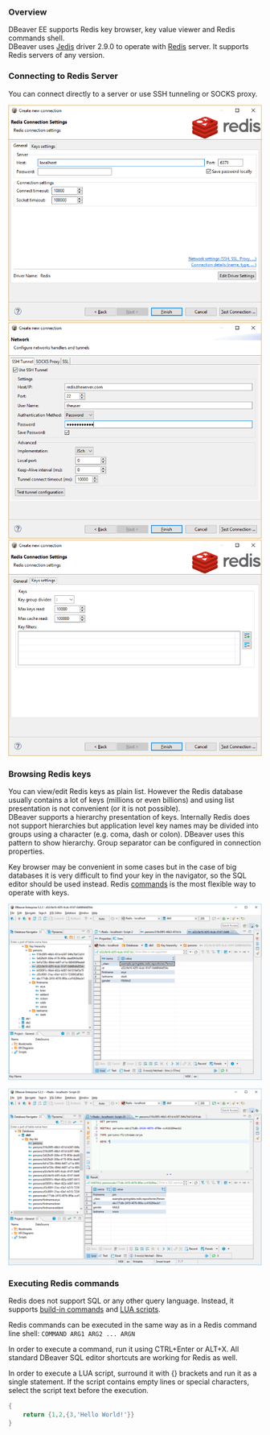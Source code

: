 ### Overview
DBeaver EE supports Redis key browser, key value viewer and Redis commands shell.  
DBeaver uses <a href="https://github.com/xetorthio/jedis" target="_new">Jedis</a> driver 2.9.0 to operate with <a href="https://redis.io" target="_new">Redis</a> server. It supports Redis servers of any version.  

### Connecting to Redis Server
You can connect directly to a server or use SSH tunneling or SOCKS proxy.  

![](images/database/redis/redis-connection-init.png)
![](images/database/redis/redis-connection-ssh.png)
![](images/database/redis/redis-connection-keys.png)

### Browsing Redis keys

You can view/edit Redis keys as plain list. However the Redis database usually contains a lot of keys (millions or even billions) and using list presentation is not convenient (or it is not possible).  
DBeaver supports a hierarchy presentation of keys. Internally Redis does not support hierarchies but application level key names may be divided into groups using a character (e.g. coma, dash or colon). DBeaver uses this pattern to show hierarchy. Group separator can be configured in connection properties.  

Key browser may be convenient in some cases but in the case of big databases it is very difficult to find your key in the navigator, so the SQL editor should be used instead. Redis <a href="https://redis.io/commands" target="_new">commands</a> is the most flexible way to operate with keys.  

![](images/database/redis/redis-key-hierarchy.png)

![](images/database/redis/redis-commands.png)

### Executing Redis commands

Redis does not support SQL or any other query language. Instead, it supports <a href="https://redis.io/commands" target="_new">build-in commands</a> and <a href="https://redis.io/commands/eval">LUA scripts</a>.

Redis commands can be executed in the same way as in a Redis command line shell:
```COMMAND ARG1 ARG2 ... ARGN```

In order to execute a command, run it using CTRL+Enter or ALT+X. All standard DBeaver SQL editor shortcuts are working for Redis as well.

In order to execute a LUA script, surround it with {} brackets and run it as a single statement. If the script contains empty lines or special characters, select the script text before the execution.
```lua
{
    return {1,2,{3,'Hello World!'}}
}
```
